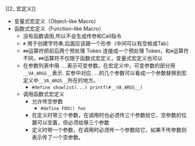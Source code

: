 [[2_ 宏定义]]

- 变量式宏定义（Object-like Macro）
- 函数式宏定义（Function-like Macro）
	- 没有函数调用,所以不会生成传参和Call指令
	- `#` 用于创建字符串,后面应该跟一个形参（中间可以有空格或Tab）
	- `##`运算符把前后两个预处理 Token 连接成一个预处理 Token，和`#`运算符不同，`##`运算符不仅限于函数式宏定义，变量式宏定义也可以
	- 在参数列表中用`...`表示可变参数。在宏定义中，可变参数的部分用`__VA_ARGS__`表示. 实参中对应`...`的几个参数可以看成一个参数替换到宏定义中`__VA_ARGS__`所在的地方。
		- `#define showlist(...) printf(#__VA_ARGS__)`
	- 调用函数式宏定义
		- 允许传空参数
			- `#define FOO() foo`
		- 在定义时带三个参数，在调用时也必须传三个参数给它，空参数的位置可以空着，但必须给够三个参数
		- 定义时带一个参数，在调用时必须传一个参数给它，如果不传参数则表示传了一个空参数。